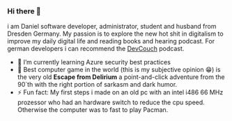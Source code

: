 ### Hi there 👋

i am Daniel software developer, administrator, student and husband from Dresden Germany. My passion is to explore the new hot shit in digitalism to improve my daily digital life and reading books and hearing podcast. For german developers i can recommend the [DevCouch](https://devcouch.de) podcast.

- 🌱 I’m currently learning Azure security best practices
- 🤖 Best computer game in the world (this is my subjective opinion :grin:) is the very old **Escape from Delirium** a point-and-click adventure from the 90\`th with the right portion of sarkasm and dark humor.
- ⚡ Fun fact: My first steps i made on an old pc with an intel i486 66 MHz prozessor who had an hardware switch to reduce the cpu speed. Otherwise the computer was to fast to play Pacman.
